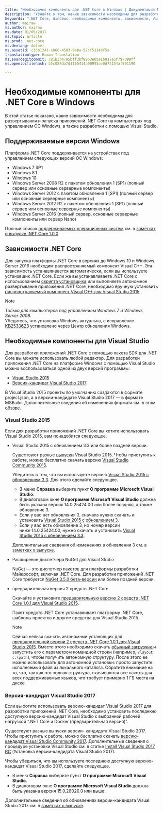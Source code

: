 ```yaml
---
title: "Необходимые компоненты для .NET Core в Windows | Документация Майкрософт"
description: "Узнайте о том, какие зависимости необходимы для разработки и запуска приложений .NET Core на компьютере Windows."
keywords: ".NET Core, Windows, необходимые компоненты, зависимости, Visual Studio"
author: mairaw
ms.author: mairaw
ms.date: 01/05/2017
ms.topic: article
ms.prod: .net-core
ms.devlang: dotnet
ms.assetid: c33b1241-ab66-4583-9eba-52cf51146f5a
translationtype: Human Translation
ms.sourcegitcommit: c81b3b4785bff3bf8963e0ba1b917a5f797099ff
ms.openlocfilehash: b5c088da7d1155414a08995ae0d72154af891190

---
```


# <a name="prerequisites-for-net-core-on-windows"></a>Необходимые компоненты для .NET Core в Windows

В этой статье показано, какие зависимости необходимы для развертывания и запуска приложений .NET Core на компьютерах под управлением ОС Windows, а также разработки с помощью Visual Studio.

## <a name="supported-windows-versions"></a>Поддерживаемые версии Windows

Платформа .NET Core поддерживается на устройствах под управлением следующих версий ОС Windows:

* Windows 7 SP1
* Windows 8.1
* Windows 10
* Windows Server 2008 R2 с пакетом обновления 1 (SP1) (полный сервер или основные серверные компоненты)
* Windows Server 2012 с пакетом обновления 1 (SP1) (полный сервер или основные серверные компоненты)
* Windows Server 2012 R2 с пакетом обновления 1 (SP1) (полный сервер или основные серверные компоненты)
* Windows Server 2016 (полный сервер, основные серверные компоненты или сервер Nano)

Полный список [поддерживаемых операционных систем](https://github.com/dotnet/core/blob/master/release-notes/1.0/1.0.0.md#rtm-platform-support) см. в [заметках о выпуске .NET Core 1.0.0](https://github.com/dotnet/core/blob/master/release-notes/1.0/1.0.0.md).

## <a name="net-core-dependencies"></a>Зависимости .NET Core

Для запуска платформы .NET Core в версиях до Windows 10 и Windows Server 2016 необходим распространяемый компонент Visual C++. Эта зависимость устанавливается автоматически, если вы используете установщик .NET Core. Если же вы устанавливаете .NET Core с использованием [скрипта установщика](https://docs.microsoft.com/en-us/dotnet/articles/core/tools/dotnet-install-script) или выполняете автономное развертывание приложения .NET Core, необходимо вручную установить [распространяемый компонент Visual C++ для Visual Studio 2015](https://www.microsoft.com/en-us/download/details.aspx?id=48145).

> [!NOTE]
> <em>Только для компьютеров под управлением Windows 7 и Windows Server 2008.</em><br>
> Убедитесь, что установка Windows актуальна, а исправление [KB2533623](https://support.microsoft.com/en-us/kb/2533623) установлено через Центр обновления Windows.

## <a name="prerequisites-with-visual-studio"></a>Необходимые компоненты для Visual Studio

Для разработки приложений .NET Core с помощью пакета SDK для .NET Core вы можете использовать любой редактор. Для разработки приложения .NET Core на платформе Windows с помощью Visual Studio можно воспользоваться одной из двух версий программы:

* [Visual Studio 2015](#visual-studio-2015)
* [Версия-кандидат Visual Studio 2017](#visual-studio-2017-rc)

В Visual Studio 2015 проекты по умолчанию создаются в формате project.json, а в версии-кандидате Visual Studio 2017 — в формате MSBuild. Дополнительные сведения об изменениях формата см. в этом [обзоре](./preview3/tools/layering.md).

### <a name="visual-studio-2015"></a>Visual Studio 2015

Если для разработки приложений .NET Core вы хотите использовать Visual Studio 2015, вам понадобится следующее.

* Visual Studio 2015 с обновлением 3.3 или более поздней версии.

   Существуют разные [выпуски](https://www.visualstudio.com/vs/compare) Visual Studio 2015. Чтобы приступить к работе, можно бесплатно скачать версию [Visual Studio Community 2015](https://www.visualstudio.com/downloads/). 

   Убедитесь в том, что вы используете версию [Visual Studio 2015 с обновлением 3.3](https://msdn.microsoft.com/library/mt752379.aspx). Для этого сделайте следующее.

   * В меню **Справка** выберите пункт **О программе Microsoft Visual Studio**.
   * В диалоговом окне **О программе Microsoft Visual Studio** должна быть указана версия 14.0.25424.00 или более поздняя, а также обновление 3.
   * Если у вас нет обновления 3, сначала нужно скачать и установить [Visual Studio 2015 с обновлением 3](https://www.visualstudio.com/news/releasenotes/vs2015-update3-vs).
   * Если у вас есть обновление 3, но номер версии ниже 14.0.25424.00, нужно скачать и установить [Visual Studio 2015 с обновлением 3.3](https://msdn.microsoft.com/library/mt752379.aspx).

   Дополнительные сведения об изменениях в обновлении 3 см. в [заметках о выпуске](https://www.visualstudio.com/news/releasenotes/vs2015-update3-vs).

* Расширение диспетчера NuGet для Visual Studio

   NuGet — это диспетчер пакетов для платформы разработки Майкрософт, включая .NET Core. Для разработки приложений .NET Core требуется [NuGet 3.5.0 бета-версии](https://dist.nuget.org/visualstudio-2015-vsix/v3.5.0-beta/NuGet.Tools.vsix) или более поздней версии.

* предварительная версия 2 средств .NET Core.

   Скачайте и установите [предварительную версию 2 средств .NET Core 1.0.1 для Visual Studio 2015][sdk]. 

   Пакет средств .NET Core устанавливает платформу .NET Core, шаблоны проектов и другие средства для Visual Studio 2015.

   > [!NOTE]
   > Сейчас нельзя скачать автономный установщик для [предварительной версии 2 средств .NET Core 1.0.1 для Visual Studio 2015][sdk]. Вместо этого необходимо скачать [обычный загрузчик ][sdk] и запустить его с параметром командной строки (например, `/layout c:\path`), чтобы получить автономную структуру. После этого ее можно использовать для автономной установки: просто запустите исполняемый файл из локального каталога. Обратите внимание на то, что, так как это полная структура, скачиваются все пакеты для всех поддерживаемых языков, что требует примерно 1 ГБ места на диске.

### <a name="visual-studio-2017-rc"></a>Версия-кандидат Visual Studio 2017

Если вы хотите использовать версию-кандидат Visual Studio 2017 для разработки приложений .NET Core, необходимо установить последнюю доступную версию-кандидат Visual Studio с выбранной рабочей нагрузкой ".NET Core и Docker (предварительная версия)". 

Существуют разные выпуски версии- кандидата Visual Studio 2017. Чтобы приступить к работе, можно бесплатно скачать [версию-кандидат Visual Studio Community 2017](https://www.visualstudio.com/vs/visual-studio-2017-rc/#downloadvs).  Дополнительные сведения о процедуре установки Visual Studio см. в статье [Install Visual Studio 2017 RC](https://docs.microsoft.com/en-us/visualstudio/install/install-visual-studio) (Установка версии-кандидата Visual Studio 2017).

Чтобы убедиться, что вы используете последнюю доступную версию-кандидат Visual Studio 2017, сделайте следующее.

* В меню **Справка** выберите пункт **О программе Microsoft Visual Studio**.
* В диалоговом окне **О программе Microsoft Visual Studio** должна быть указана версия 15.0.26020.0 или выше.

Дополнительные сведения об обновлениях версии-кандидата Visual Studio 2017 см. в [заметках о выпуске](https://www.visualstudio.com/en-us/news/releasenotes/vs2017-relnotes).

[sdk]: https://go.microsoft.com/fwlink/?LinkID=827546



<!--HONumber=Jan17_HO3-->


